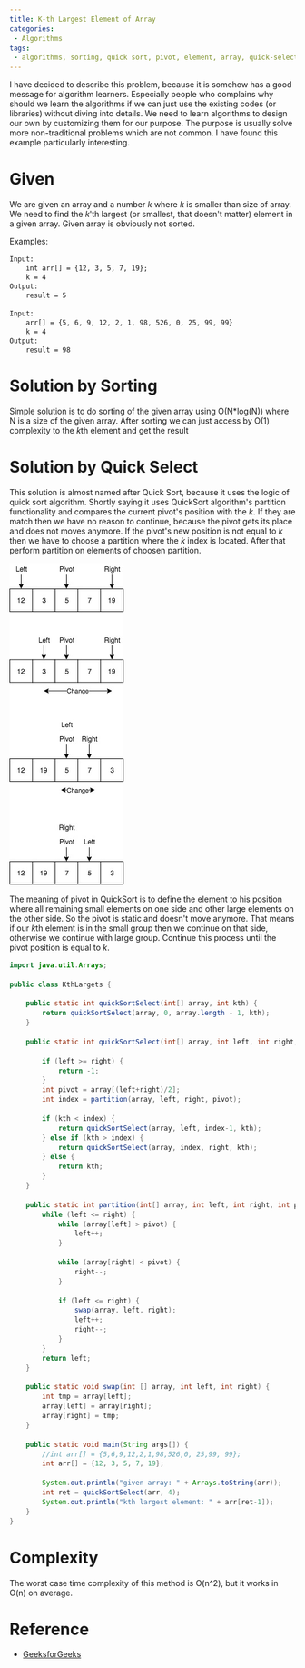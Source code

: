 ```yaml
---
title: K-th Largest Element of Array
categories:
 - Algorithms
tags:
 - algorithms, sorting, quick sort, pivot, element, array, quick-select, quick select
---
```


I have decided to describe this problem, because it is somehow has a good message for algorithm learners. Especially people who complains why should we learn the algorithms if we can just use the existing codes (or libraries) without diving into details. We need to learn algorithms to design our own by customizing them for our purpose. The purpose is usually solve more non-traditional problems which are not common. I have found this example particularly interesting. 

# Given

We are given an array and a number *k* where *k* is smaller than size of array. We need to find the *k*'th largest (or smallest, that doesn't matter) element in a given array. Given array is obviously not sorted.

Examples:

```
Input:
    int arr[] = {12, 3, 5, 7, 19};
    k = 4
Output:
    result = 5

Input:
    arr[] = {5, 6, 9, 12, 2, 1, 98, 526, 0, 25, 99, 99}
    k = 4
Output:
    result = 98
```

# Solution by Sorting

Simple solution is to do sorting of the given array using O(N*log(N)) where N is a size of the given array. After sorting we can just access by O(1) complexity to the *k*th element and get the result

# Solution by Quick Select

This solution is almost named after Quick Sort, because it uses the logic of quick sort algorithm. Shortly saying it uses QuickSort algorithm's partition functionality and compares the current pivot's position with the *k*. If they are match then we have no reason to continue, because the pivot gets its place and does not moves anymore. If the pivot's new position is not equal to *k* then we have to choose a partition where the *k* index is located. After that perform partition on elements of choosen partition. 

![k-th-largest-element](/assets/images/cormenAlgorithms/kth-largest-element.jpg)

The meaning of pivot in QuickSort is to define the element to his position where all remaining small elements on one side and other large elements on the other side. So the pivot is static and doesn't move anymore. That means if our *k*th element is in the small group then we continue on that side, otherwise we continue with large group. Continue this process until the pivot position is equal to *k*.

```java
import java.util.Arrays;

public class KthLargets {

    public static int quickSortSelect(int[] array, int kth) {
        return quickSortSelect(array, 0, array.length - 1, kth);
    }

    public static int quickSortSelect(int[] array, int left, int right, int kth) {

        if (left >= right) {
            return -1;
        }
        int pivot = array[(left+right)/2];
        int index = partition(array, left, right, pivot);

        if (kth < index) {
            return quickSortSelect(array, left, index-1, kth);
        } else if (kth > index) {
            return quickSortSelect(array, index, right, kth);
        } else {
            return kth;
        }
    }

    public static int partition(int[] array, int left, int right, int pivot) {
        while (left <= right) {
            while (array[left] > pivot) {
                left++;
            }

            while (array[right] < pivot) {
                right--;
            }

            if (left <= right) {
                swap(array, left, right);
                left++;
                right--;
            }
        }
        return left;
    }

    public static void swap(int [] array, int left, int right) {
        int tmp = array[left];
        array[left] = array[right];
        array[right] = tmp;
    }

    public static void main(String args[]) {
        //int arr[] = {5,6,9,12,2,1,98,526,0, 25,99, 99};
        int arr[] = {12, 3, 5, 7, 19};

        System.out.println("given array: " + Arrays.toString(arr));
        int ret = quickSortSelect(arr, 4);
        System.out.println("kth largest element: " + arr[ret-1]);
    }
}
```

# Complexity

The worst case time complexity of this method is O(n^2), but it works in O(n) on average.

# Reference
- [GeeksforGeeks](https://www.geeksforgeeks.org/kth-smallestlargest-element-unsorted-array/)
